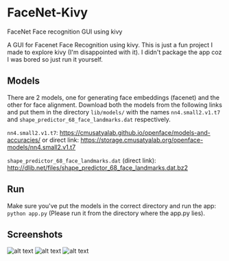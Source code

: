 # FaceNet-Kivy
FaceNet Face recognition GUI using kivy

A GUI for Facenet Face Recognition using kivy. This is just a fun project I made to explore kivy (I'm disappointed with it).
I didn't package the app coz I was bored so just run it yourself.

## Models
There are 2 models, one for generating face embeddings (facenet) and the other for face alignment.
Download both the models from the following links and put them in the directory `lib/models/` with the names `nn4.small2.v1.t7` and `shape_predictor_68_face_landmarks.dat` respectively.

`nn4.small2.v1.t7`: https://cmusatyalab.github.io/openface/models-and-accuracies/ 
or direct link: https://storage.cmusatyalab.org/openface-models/nn4.small2.v1.t7

`shape_predictor_68_face_landmarks.dat` (direct link): http://dlib.net/files/shape_predictor_68_face_landmarks.dat.bz2 

## Run
Make sure you've put the models in the correct directory and run the app:
`python app.py` (Please run it from the directory where the app.py lies).

## Screenshots
![alt text](https://raw.githubusercontent.com/ashar-7/FaceNet-Kivy/screenshots/faces.jpg)
![alt text](https://raw.githubusercontent.com/ashar-7/FaceNet-Kivy/screenshots/train.jpg)
![alt text](https://raw.githubusercontent.com/ashar-7/FaceNet-Kivy/screenshots/predict.jpg)

